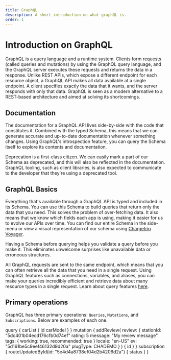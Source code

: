```yaml
---
title: GraphQL
description: A short introduction on what graphQL is.
order: 1
---
```


# Introduction on GraphQL
GraphQL is a query language and a runtime system. Clients form requests (called queries and mutations) by using the GraphQL query language, and the GraphQL server executes these requests and returns the data in a response. Unlike REST APIs, which expose a different endpoint for each resource object, a GraphQL API makes all data available at a single endpoint. A client specifies exactly the data that it wants, and the server responds with only that data. GraphQL is seen as a modern alternative to a REST-based architecture and aimed at solving its shortcomings.

## Documentation
The documentation for a GraphQL API lives side-by-side with the code that constitutes it. Combined with the typed Schema, this means that we can generate accurate and up-to-date documentation whenever something changes. Using GraphQL's introspection feature, you can query the Schema itself to explore its contents and documentation.

Deprecation is a first-class citizen. We can easily mark a part of our Schema as deprecated, and this will also be reflected in the documentation. GraphQL tooling, such as client libraries, is also expected to communicate to the developer that they're using a deprecated tool.

## GraphQL Basics
Everything that's available through a GraphQL API is typed and included in its Schema. You can use this Schema to build queries that return only the data that you need. This solves the problem of over-fetching data. It also means that we know which fields each app is using, making it easier for us to evolve our APIs over time. You can find our entire Schema in the side-menu or view a visual representation of our schema using [Chargetrip Voyager](https://voyager.chargetrip.com/).

Having a Schema before querying helps you validate a query before you make it. This eliminates unwelcome surprises like unavailable data or erroneous structures.

All GraphQL requests are sent to the same endpoint, which means that you can often retrieve all the data that you need in a single request. Using GraphQL features such as connections, variables, and aliases, you can make your queries incredibly efficient and retrieve data about many resource types in a single request. Learn about query features [here](https://graphql.org/learn/queries/).

## Primary operations
GraphQL has three primary operations: `Queries`, `Mutations`, and `Subscriptions`. Below are examples of each one.

<code-block prefix="GraphQL / Primary Operations" title="Query">
query {
  carList {
    id
    carModel
  }
}
</code-block>

<code-block prefix="GraphQL / Primary Operations" title="Mutation">
mutation {
  addReview(
    review: {
      stationId: "5dc401b04ecd176cfb0d74ef"
      rating: 5
      message: "My review message"
      tags: { working: true, recommended: true }
      locale: "en-US"
      ev: "5d161be5c9eef46132d9d20a"
      plugType: CHADEMO
    }
  ) {
    id
  }
}
</code-block>

<code-block prefix="GraphQL / Primary Operations" title="Subscription">
subscription {
  routeUpdatedById(id: "5e4d4a8738ef04d2b4206d2a") {
    status
  }
}
</code-block>

